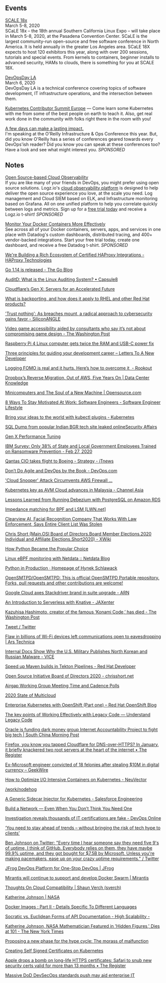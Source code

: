 

## Events

[SCALE 18x](https://www.socallinuxexpo.org)  
March 5-8, 2020  
SCaLE 18x – the 18th annual Southern California Linux Expo – will take place in March 5-8, 2020, at the Pasadena Convention Center. SCaLE is the largest community-run open-source and free software conference in North America. It is held annually in the greater Los Angeles area. SCaLE 18X expects to host 120 exhibitors this year, along with over 200 sessions, tutorials and special events. From kernels to containers, beginner installs to advanced security, HAMs to clouds, there is something for you at SCALE 18X.

[DevOpsDay LA](https://devopsdays.org/events/2020-los-angeles/)  
March 6, 2020  
DevOpsDay LA is a technical conference covering topics of software development, IT infrastructure operations, and the intersection between them.

[Kubernetes Contributor Summit Europe](https://events.linuxfoundation.org/kubernetes-contributor-summit-europe/) — Come learn some Kubernetes with me from some of the best people on earth to teach it. Also, get real work done in the community with folks right there in the room with you!

[A few days can make a lasting impact.](https://www.oreilly.com/pub/cpc/295841)  
I'm speaking at the O'Reilly Infrastructure & Ops Conference this year. But, did you know O'Reilly has a series of conferences geared towards every DevOps'ish reader? Did you know you can speak at these conferences too? Have a look and see what might interest you. *SPONSORED*

## Notes

[Open Source-based Cloud Observability](https://logz.io/freeshirt/?utm_source=podcast&utm_medium=devopish&utm_campaign=freeshirt)  
If you are like many of your friends in DevOps, you might prefer using open source solutions. Logz.io's [cloud observability platform](https://logz.io/freeshirt/?utm_source=podcast&utm_medium=devopish&utm_campaign=freeshirt) is designed to help deliver the open source experience you love, at the scale you need. Log management and Cloud SIEM based on ELK, and Infrastructure monitoring based on Grafana. All on one unified platform to help you correlate quickly between logs and metrics. Sign up for a [free trial today](https://logz.io/freeshirt/?utm_source=podcast&utm_medium=devopish&utm_campaign=freeshirt) and receive a Logz.io t-shirt! *SPONSORED*

[Monitor Your Docker Containers More Effectively](https://www.datadoghq.com/dg/monitor/docker-benefits-ts/?utm_source=Advertisement&utm_medium=Advertisement&utm_campaign=DevOpsish-Newsletter02&utm_content=Docker)  
See across all of your Docker containers, servers, apps, and services in one place with Datadog's custom dashboards, distributed tracing, and 400+ vendor-backed integrations. Start your free trial today, create one dashboard, and receive a free Datadog t-shirt. *SPONSORED*

[We're Building a Rich Ecosystem of Certified HAProxy Integrations - HAProxy Technologies](https://www.haproxy.com/blog/ecosystem-of-certified-haproxy-integrations/)

[Go 1.14 is released - The Go Blog](https://blog.golang.org/go1.14)

[AuditD: What is the Linux Auditing System? • Capsule8](https://capsule8.com/blog/auditd-what-is-the-linux-auditing-system/)

[Cloudflare’s Gen X: Servers for an Accelerated Future](https://blog.cloudflare.com/cloudflares-gen-x-servers-for-an-accelerated-future/)

[What is backporting, and how does it apply to RHEL and other Red Hat products?](https://www.redhat.com/en/blog/what-backporting-and-how-does-it-apply-rhel-and-other-red-hat-products)

['Trust nothing': As breaches mount, a radical approach to cybersecurity gains favor - SiliconANGLE](https://siliconangle.com/2020/02/23/trust-nothing-breaches-mount-radical-approach-cybersecurity-gains-favor/)

[Video game accessibility aided by consultants who say it’s not about compromising game design - The Washington Post](https://www.washingtonpost.com/video-games/2020/02/25/how-accessibility-consultants-are-building-more-inclusive-video-game-industry-behind-scenes/?utm_source=reddit.com)

[Raspberry Pi 4 Linux computer gets twice the RAM and USB-C power fix](https://betanews.com/2020/02/27/raspberry-pi-4-double-ram-usbc/)

[Three principles for guiding your development career – Letters To A New Developer](https://letterstoanewdeveloper.com/2020/02/27/three-principles-for-guiding-your-development-career/)

[Logging FOMO is real and it hurts. Here’s how to overcome it  - Rookout](https://www.rookout.com/blog/logging-fomo-is-real-and-it-hurts-heres-how-to-overcome-it)

[Dropbox’s Reverse Migration, Out of AWS, Five Years On | Data Center Knowledge](https://www.datacenterknowledge.com/manage/dropbox-s-reverse-migration-cloud-own-data-centers-five-years)

[Minicomputers and The Soul of a New Machine | Opensource.com](https://opensource.com/article/20/2/minicomputers-and-soul-new-machine)

[8 Ways To Stay Motivated At Work: Software Engineers - Software Engineer Lifestyle](http://www.scottwinterbourne.com/8-ways-to-stay-motivated-at-work-software-engineers/)

[Bring your ideas to the world with kubectl plugins - Kubernetes](https://kubernetes.io/blog/2020/02/28/bring-your-ideas-to-the-world-with-kubectl-plugins/)

[SQL Dump from popular Indian BGR tech site leaked onlineSecurity Affairs](https://securityaffairs.co/wordpress/98564/data-breach/bgr-tech-site-leak.html)

[Gen X Performance Tuning](https://blog.cloudflare.com/gen-x-performance-tuning/)

[IBM Survey: Only 38% of State and Local Government Employees Trained on Ransomware Prevention - Feb 27, 2020](https://newsroom.ibm.com/2020-02-27-IBM-Survey-Only-38-of-State-and-Local-Government-Employees-Trained-on-Ransomware-Prevention)

[Qantas CIO takes flight to Boeing - Strategy - iTnews](https://www.itnews.com.au/news/qantas-cio-takes-flight-to-boeing-538673)

[Don’t Do Agile and DevOps by the Book - DevOps.com](https://devops.com/dont-do-agile-and-devops-by-the-book/)

['Cloud Snooper' Attack Circumvents AWS Firewall ...](https://www.darkreading.com/cloud/cloud-snooper-attack-circumvents-aws-firewall-controls/d/d-id/1337171)

[Kubernetes key as AVM Cloud advances in Malaysia - Channel Asia](https://sg.channelasia.tech/article/671402/kubernetes-key-avm-cloud-advances-malaysia/)

[Lessons Learned from Running Debezium with PostgreSQL on Amazon RDS](https://debezium.io/blog/2020/02/25/lessons-learned-running-debezium-with-postgresql-on-rds/)

[Impedance matching for BPF and LSM [LWN.net]](https://lwn.net/Articles/813261/)

[Clearview AI, Facial Recognition Company That Works With Law Enforcement, Says Entire Client List Was Stolen](https://www.thedailybeast.com/clearview-ai-facial-recognition-company-that-works-with-law-enforcement-says-entire-client-list-was-stolen)

[Chris Short (Main.OSI Board of Directors.Board Member Elections.2020 Individual and Affiliate Elections.Short2020) - XWiki](https://wiki.opensource.org/bin/Main/OSI+Board+of+Directors/Board+Member+Elections/2020+Individual+and+Affiliate+Elections/Short2020)

[How Python Became the Popular Choice](https://www.welcometothejungle.com/en/articles/btc-python-popular)

[Linux eBPF monitoring with Netdata :: Netdata Blog](https://blog.netdata.cloud/posts/linux-ebpf-monitoring-netdata/)

[Python in Production · Homepage of Hynek Schlawack](https://hynek.me/articles/python-in-production/)

[OpenSMTPD/OpenSMTPD: This is official OpenSMTPD Portable repository. Forks, pull requests and other contributions are welcome!](https://github.com/OpenSMTPD/OpenSMTPD)

[​Google Cloud axes Stackdriver brand in suite upgrade - ARN](https://www.arnnet.com.au/article/671324/google-cloud-axes-stackdriver-brand-suite-upgrade/)

[An Introduction to Serverless with Knative - JAXenter](https://jaxenter.com/knative-serverless-2-168552.html)

[Kazuhisa Hashimoto, creator of the famous ‘Konami Code,’ has died - The Washington Post](https://www.washingtonpost.com/video-games/2020/02/26/kazuhisa-hashimoto-creator-famous-konami-code-has-died/?utm_source=reddit.com)

[Tweet / Twitter](https://mobile.twitter.com/b0rk/status/1232800388404760581)

[Flaw in billions of Wi-Fi devices left communications open to eavesdropping | Ars Technica](https://arstechnica.com/information-technology/2020/02/flaw-in-billions-of-wi-fi-devices-left-communications-open-to-eavesdroppng/)

[Internal Docs Show Why the U.S. Military Publishes North Korean and Russian Malware - VICE](https://www.vice.com/en_us/article/5dmwyx/documents-how-cybercom-publishes-russian-north-korean-malware-virustotal?utm_source=reddit.com)

[Speed up Maven builds in Tekton Pipelines - Red Hat Developer](https://developers.redhat.com/blog/2020/02/26/speed-up-maven-builds-in-tekton-pipelines/)

[Open Source Initiative Board of Directors 2020 - chrisshort.net](https://chrisshort.net/open-source-initiative-board-of-directors-2020/)

[Airgap Working Group Meeting Time and Cadence Polls](https://lists.cncf.io/g/cncf-sig-app-delivery/message/170)

[2020 State of Multicloud](https://visit.turbonomic.com/2020-state-of-multicloud)

[Enterprise Kubernetes with OpenShift (Part one) – Red Hat OpenShift Blog](https://blog.openshift.com/enterprise-kubernetes-with-openshift-part-one/)

[The key points of Working Effectively with Legacy Code — Understand Legacy Code](https://understandlegacycode.com/blog/key-points-of-working-effectively-with-legacy-code/)

[Oracle is funding dark money group Internet Accountability Project to fight big tech | South China Morning Post](https://www.scmp.com/tech/big-tech/article/3052398/oracle-funding-dark-money-group-internet-accountability-project-fight)

[Firefox, you know you tapped Cloudflare for DNS-over-HTTPS? In January, it briefly knackered two root servers at the heart of the internet • The Register](https://www.theregister.co.uk/2020/02/26/cloudflare_isc_f_dns_root/)

[Ex-Microsoft engineer convicted of 18 felonies after stealing $10M in digital currency – GeekWire](https://www.geekwire.com/2020/ex-microsoft-engineer-convicted-18-felonies-stealing-10m-digital-currency/)

[How to Optimize I/O Intensive Containers on Kubernetes - NeuVector](https://neuvector.com/container-security/optimize-i-o-intensive-containers/)

[/work/nodehog](https://jaredgorski.org/work/nodehog?utm_source=share&utm_medium=ios_app&utm_name=iossmf)

[A Generic Sidecar Injector for Kubernetes - Salesforce Engineering](https://engineering.salesforce.com/a-generic-sidecar-injector-for-kubernetes-c05eede1f6bb)

[Build a Network — Even When You Don’t Think You Need One](https://hbr.org/2020/02/build-a-network-even-when-you-dont-think-you-need-one)

[Investigation reveals thousands of IT certifications are fake - DevOps Online](https://www.devopsonline.co.uk/investigation-reveals-thousands-of-it-certifications-are-fake/)

[‘You need to stay ahead of trends – without bringing the risk of tech hype to clients’](https://www.siliconrepublic.com/companies/opensky-michael-cronin-govtech)

[Ben Johnson on Twitter: "Every time I hear someone say they need five 9's of uptime, I think of GitHub. Everybody relies on them, they have maybe 99.9% uptime, and they got bought for $7.5B by Microsoft. Unless you're making pacemakers, ease up on your crazy uptime requirements." / Twitter](https://mobile.twitter.com/benbjohnson/status/1232351432105324544)

[JFrog DevOps Platform for One-Stop DevOps | JFrog](https://jfrog.com/blog/jfrog-devops-platform/)

[Mirantis will continue to support and develop Docker Swarm | Mirantis](https://www.mirantis.com/blog/mirantis-will-continue-to-support-and-develop-docker-swarm/)

[Thoughts On Cloud Compatibility | Shaun Verch (sverch)](https://shaunverch.com/compatibility/open-source/2020/02/21/thoughts-on-cloud-compatibility.html)

[Katherine Johnson | NASA](https://www.nasa.gov/langley/katherine-johnson)

[Docker Images : Part II - Details Specific To Different Languages](https://www.ardanlabs.com/blog/2020/02/docker-images-part2-details-specific-to-different-languages.html)

[Socratic vs. Euclidean Forms of API Documentation - High Scalability -](http://highscalability.com/blog/2020/2/24/socratic-vs-euclidean-forms-of-api-documentation.html)

[Katherine Johnson, NASA Mathematician Featured in 'Hidden Figures,' Dies at 101 - The New York Times](https://www.nytimes.com/2020/02/24/science/katherine-johnson-dead.html)

[Proposing a new phase for the hype cycle: The morass of malfunction](https://www.siliconrepublic.com/start-ups/hype-cycle-tech-everyday-malfunction)

[Creating Self Signed Certificates on Kubernetes](https://tech.paulcz.net/blog/creating-self-signed-certs-on-kubernetes/)

[Apple drops a bomb on long-life HTTPS certificates: Safari to snub new security certs valid for more than 13 months • The Register](https://www.theregister.co.uk/2020/02/20/apple_shorter_cert_lifetime/)

[Massive DoD DevSecOps standards push may aid enterprise IT](https://searchitoperations.techtarget.com/news/252478994/Massive-DoD-DevSecOps-standards-push-may-aid-enterprise-IT)
